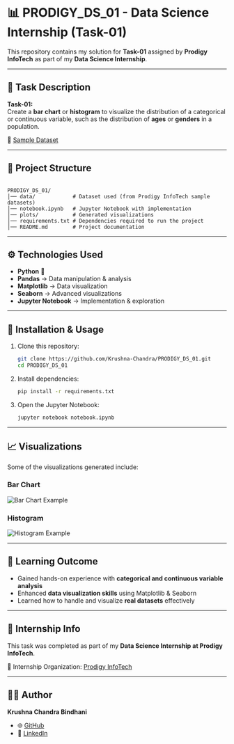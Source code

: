# 📊 PRODIGY_DS_01 - Data Science Internship (Task-01)

This repository contains my solution for **Task-01** assigned by **Prodigy InfoTech** as part of my **Data Science Internship**.  

---

## 🚀 Task Description
**Task-01:**  
Create a **bar chart** or **histogram** to visualize the distribution of a categorical or continuous variable, such as the distribution of **ages** or **genders** in a population.  

🔗 [Sample Dataset](https://github.com/Prodigy-InfoTech/data-science-datasets/tree/main/Task%201)

---

## 📂 Project Structure
```

PRODIGY_DS_01/
│── data/            # Dataset used (from Prodigy InfoTech sample datasets)
│── notebook.ipynb   # Jupyter Notebook with implementation
│── plots/           # Generated visualizations
│── requirements.txt # Dependencies required to run the project
│── README.md        # Project documentation

```

---

## ⚙️ Technologies Used
- **Python** 🐍  
- **Pandas** → Data manipulation & analysis  
- **Matplotlib** → Data visualization  
- **Seaborn** → Advanced visualizations  
- **Jupyter Notebook** → Implementation & exploration  

---

## 🔧 Installation & Usage
1. Clone this repository:
   ```bash
   git clone https://github.com/Krushna-Chandra/PRODIGY_DS_01.git
   cd PRODIGY_DS_01
   ```

2. Install dependencies:

   ```bash
   pip install -r requirements.txt
   ```

3. Open the Jupyter Notebook:

   ```bash
   jupyter notebook notebook.ipynb
   ```

---

## 📈 Visualizations

Some of the visualizations generated include:

### Bar Chart

![Bar Chart Example](plots/bar_chart.png)

### Histogram

![Histogram Example](plots/histogram.png)

---

## 🎯 Learning Outcome

* Gained hands-on experience with **categorical and continuous variable analysis**
* Enhanced **data visualization skills** using Matplotlib & Seaborn
* Learned how to handle and visualize **real datasets** effectively

---

## 📌 Internship Info

This task was completed as part of my **Data Science Internship at Prodigy InfoTech**.

🔗 Internship Organization: [Prodigy InfoTech](https://prodigyinfotech.dev)

---

## 👨‍💻 Author

**Krushna Chandra Bindhani**

* 🌐 [GitHub](https://github.com/Krushna-Chandra)
* 💼 [LinkedIn](https://www.linkedin.com/in/krushna-chandra-bindhani/)

